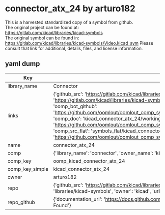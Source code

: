 # connector_atx_24 by arturo182  
This is a harvested standardized copy of a symbol from github.  
The original project can be found at:  
https://gitlab.com/kicad/libraries/kicad-symbols  
The original symbol can be found in:
https://gitlab.com/kicad/libraries/kicad-symbols/Video.kicad_sym
Please consult that link for additional, details, files, and license information.  
## yaml dump  
| Key | Value |  
| --- | --- |  
| library_name | Connector |  
| links | {'github_src': 'https://gitlab.com/kicad/libraries/kicad-symbols/Video.kicad_sym', 'github_src_repo': 'https://gitlab.com/kicad/libraries/kicad-symbols', 'oomp_bot': 'kicad_connector_atx_24/working', 'oomp_bot_github': 'https://github.com/oomlout/oomlout_oomp_symbol_bot/tree/main/kicad_connector_atx_24/working', 'oomp_doc': 'kicad_connector_atx_24/working', 'oomp_doc_github': 'https://github.com/oomlout/oomlout_oomp_symbol_doc/tree/main/kicad_connector_atx_24/working', 'oomp_src_flat': 'symbols_flat/kicad_connector_atx_24/working', 'oomp_src_flat_github': 'https://github.com/oomlout/oomlout_oomp_symbol_src/tree/main/kicad_connector_atx_24/working'} |  
| name | connector_atx_24 |  
| oomp | {'library_name': 'connector', 'owner_name': 'kicad', 'symbol_name': 'connector_atx_24'} |  
| oomp_key | oomp_kicad_connector_atx_24 |  
| oomp_key_simple | kicad_connector_atx_24 |  
| owner | arturo182 |  
| repo | {'github_src': 'https://gitlab.com/kicad/libraries/kicad-symbols/Video.kicad_sym', 'name': 'libraries/kicad-symbols', 'owner': 'kicad', 'url': 'https://gitlab.com/kicad/libraries/kicad-symbols'} |  
| repo_github | {'documentation_url': 'https://docs.github.com/rest/repos/repos#get-a-repository', 'message': 'Not Found'} |  

